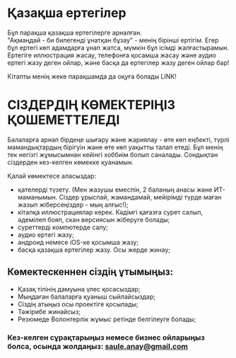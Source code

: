 # Қазақша ертегілер
Бұл парақша қазақша ертегілерге арналған.      
"Ақмаңдай - би билегенді ұнатқан бұзау" - менің бірінші ертігім. 
Егер бұл ертегі көп адамдарға ұнап жатса, мүмкін бұл ісімді жалғастырамын. Ертегіге иллюстрация жасау, телефонға қосамша жасау және аудио ертегі жазу деген ойлар, және басқа да ертегілер жазу деген ойлар бар! 

Кітапты менің жеке парақшамда да оқуға болады LINK!

# СІЗДЕРДІҢ КӨМЕКТЕРІҢІЗ ҚОШЕМЕТТЕЛЕДІ
     
Балаларға арнап бірдеңе шығару және жариялау - өте көп еңбекті, түрлі мамандықтардың бірігуін және өте көп уақытты талап етеді. Бұл менің тек негізгі жұмысымнан кейінгі хоббиім болып саналады. Сондықтан сіздерден кез-келген көмекке қуанамын.

Қалай көмектесе аласыздар:
- қателерді түзету. (Мен жазушы емеспін, 2 баланың анасы және ИТ-маманымын. Сіздер ұрыспай, жамандамай, мейірімді түрде маған жазып жіберсеңіздер - мың алғыс!);
- кітапқа иллюстрациялар керек. Кәдімгі қағазға сурет салып, әдемілеп бояп, скан версиясын жіберуге болады;
- суреттерді компютерде салу;
- аудио ертегі жазу;
- андроид немесе iOS-ке қосымша жазу;
- басқа қазақша ертегілер жазу. Осы жерде жинау;

## Көмектескеннен сіздің ұтымыңыз:
- Қазақ тілінің дамуына үлес қосасыздар;
- Мыңдаған балаларға қуаныш сыйлайсыздар;
- Сіздің атыңыз осы проектіге қосылады;
- Тәжірибе жинайсыз;
- Резюмеде Волонтерлік жұмыс ретінде белгілеуге болады;

### Кез-келген сұрақтарыңыз немесе бизнес ойларыңыз болса, осында жолдаңыз: saule.anay@gmail.com








